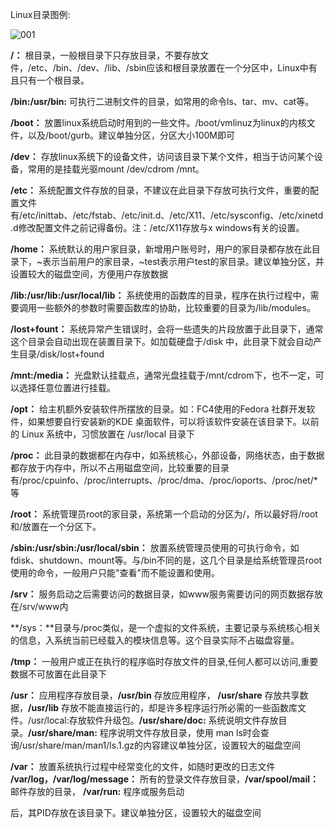 Linux目录图例:

![001](D:\Linux_Notes\Linux基本介绍\Linux目录结构\001.png)

  

**/：** 根目录，一般根目录下只存放目录，不要存放文件，/etc、/bin、/dev、/lib、/sbin应该和根目录放置在一个分区中，Linux中有且只有一个根目录。

**/bin:/usr/bin:** 可执行二进制文件的目录，如常用的命令ls、tar、mv、cat等。

**/boot：** 放置linux系统启动时用到的一些文件。/boot/vmlinuz为linux的内核文件，以及/boot/gurb。建议单独分区，分区大小100M即可

**/dev：** 存放linux系统下的设备文件，访问该目录下某个文件，相当于访问某个设备，常用的是挂载光驱mount /dev/cdrom /mnt。

**/etc：** 系统配置文件存放的目录，不建议在此目录下存放可执行文件，重要的配置文件有/etc/inittab、/etc/fstab、/etc/init.d、/etc/X11、/etc/sysconfig、/etc/xinetd.d修改配置文件之前记得备份。注：/etc/X11存放与x windows有关的设置。

**/home：** 系统默认的用户家目录，新增用户账号时，用户的家目录都存放在此目录下，~表示当前用户的家目录，~test表示用户test的家目录。建议单独分区，并设置较大的磁盘空间，方便用户存放数据

**/lib:/usr/lib:/usr/local/lib：** 系统使用的函数库的目录，程序在执行过程中，需要调用一些额外的参数时需要函数库的协助，比较重要的目录为/lib/modules。

**/lost+fount：** 系统异常产生错误时，会将一些遗失的片段放置于此目录下，通常这个目录会自动出现在装置目录下。如加载硬盘于/disk 中，此目录下就会自动产生目录/disk/lost+found

**/mnt:/media：** 光盘默认挂载点，通常光盘挂载于/mnt/cdrom下，也不一定，可以选择任意位置进行挂载。

**/opt：** 给主机额外安装软件所摆放的目录。如：FC4使用的Fedora 社群开发软件，如果想要自行安装新的KDE 桌面软件，可以将该软件安装在该目录下。以前的 Linux 系统中，习惯放置在 /usr/local 目录下

**/proc：** 此目录的数据都在内存中，如系统核心，外部设备，网络状态，由于数据都存放于内存中，所以不占用磁盘空间，比较重要的目录有/proc/cpuinfo、/proc/interrupts、/proc/dma、/proc/ioports、/proc/net/*等

**/root：** 系统管理员root的家目录，系统第一个启动的分区为/，所以最好将/root和/放置在一个分区下。

**/sbin:/usr/sbin:/usr/local/sbin：** 放置系统管理员使用的可执行命令，如fdisk、shutdown、mount等。与/bin不同的是，这几个目录是给系统管理员root使用的命令，一般用户只能"查看"而不能设置和使用。

**/srv：** 服务启动之后需要访问的数据目录，如www服务需要访问的网页数据存放在/srv/www内

**/sys：**目录与/proc类似，是一个虚拟的文件系统，主要记录与系统核心相关的信息，入系统当前已经载入的模块信息等。这个目录实际不占磁盘容量。

**/tmp：** 一般用户或正在执行的程序临时存放文件的目录,任何人都可以访问,重要数据不可放置在此目录下

**/usr：** 应用程序存放目录，**/usr/bin** 存放应用程序， **/usr/share** 存放共享数据，**/usr/lib** 存放不能直接运行的，却是许多程序运行所必需的一些函数库文件。/usr/local:存放软件升级包。**/usr/share/doc:** 系统说明文件存放目录。**/usr/share/man:** 程序说明文件存放目录，使用 man ls时会查询/usr/share/man/man1/ls.1.gz的内容建议单独分区，设置较大的磁盘空间

**/var：** 放置系统执行过程中经常变化的文件，如随时更改的日志文件 **/var/log，/var/log/message：** 所有的登录文件存放目录，**/var/spool/mail：** 邮件存放的目录， **/var/run:** 程序或服务启动

后，其PID存放在该目录下。建议单独分区，设置较大的磁盘空间  